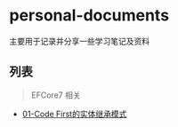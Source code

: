 # personal-documents

主要用于记录并分享一些学习笔记及资料

## 列表

> EFCore7 相关

-  [01-Code First的实体继承模式](./01-EFCore7/01-Code%20First%E7%9A%84%E5%AE%9E%E4%BD%93%E7%BB%A7%E6%89%BF%E6%A8%A1%E5%BC%8F/Code%20First%E7%9A%84%E5%AE%9E%E4%BD%93%E7%BB%A7%E6%89%BF%E6%A8%A1%E5%BC%8F01-%E6%A6%82%E8%BF%B0.md)
